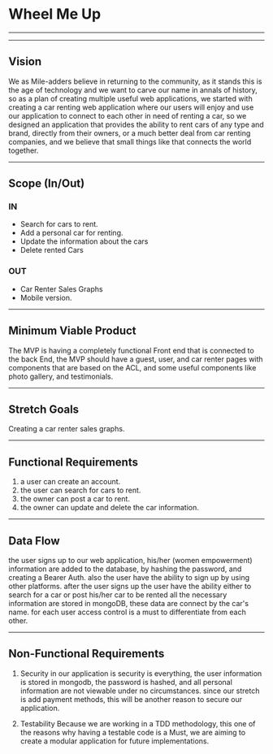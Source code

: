 # Wheel Me Up

-----------------------------
----------------------------
## Vision 

We as Mile-adders believe in returning to the community, as it stands this is the age of technology and we want to carve our name in annals of history, so as a plan of creating multiple useful web applications, we started with creating a car renting web application where our users will enjoy and use our application to connect to each other in need of renting a car, so we designed an application that provides the ability to rent cars of any type and brand, directly from their owners, or a much better deal from car renting companies, and we believe that small things like that connects the world together.

----------------------------
## Scope (In/Out)

 ### IN
  - Search for cars to rent.
  - Add a personal car for renting.
  - Update the information about the cars
  - Delete rented Cars
 
 ### OUT
  - Car Renter Sales Graphs
  - Mobile version.

------------------------------
## Minimum Viable Product

The MVP is having a completely functional Front end that is connected to the back End, the MVP should have a guest, user, and car renter pages with components that are based on the ACL, and some useful components like photo gallery, and testimonials.

-----------------------------
## Stretch Goals 

Creating a car renter sales graphs.

------------------------------
## Functional Requirements

 1. a user can create an account.
 2. the user can search for cars to rent.
 3. the owner can post a car to rent.
 4. the owner can update and delete the car information.

---------------------------------
## Data Flow

 the user signs up to our web application, his/her (women empowerment) information are added to the database, by hashing the password, and creating a Bearer Auth. also the user have the ability to sign up by using other platforms. after the user signs up the user have the ability either to search for a car or post his/her car to be rented all the necessary information are stored in mongoDB, these data are connect by the car's name. for each user access control is a must to differentiate from each other. 

 --------------------------------
 ## Non-Functional Requirements

  1. Security 
   in our application is security is everything, the user information is stored in mongodb, the password is hashed, and all personal information are not viewable under no circumstances. since our stretch is add payment methods, this will be another reason to secure our application.

  2. Testability
   Because we are working in a TDD methodology, this one of the reasons why having a testable code is a Must, we are aiming to create a modular application for future implementations.